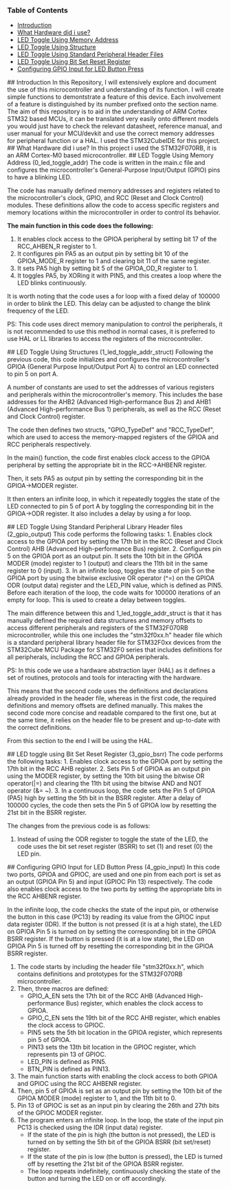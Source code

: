### Table of Contents  
* [Introduction](#intro)  
* [What Hardware did i use?](#desc)
* [LED Toggle Using Memory Address](#0)
* [LED Toggle Using Structure](#1)
* [LED Toggle Using Standard Peripheral Header Files](#2)
* [LED Toggle Using Bit Set Reset Register](#3)
* [Configuring GPIO Input for LED Button Press](#4)
<a name="intro"/>
## Introduction
In this Repository, I will extensively explore and document the use of this microcontroller and understanding of its function. I will create simple functions to demontstrate a feature of this device. Each involvement of a feature is distinguished by its number prefixed onto the section name. The aim of this repository is to aid in the understanding of ARM Cortex STM32 based MCUs, it can be translated very easily onto different models you would just have to check the relevant datasheet, reference manual, and user manual for your MCU/devkit and use the correct memory addresses for peripheral function or a HAL. I used the STM32CubeIDE for this project.

<a name="desc"/>
## What Hardware did i use?
In this project i used the STM32F070RB, it is an ARM Cortex-M0 based microcontroller.

<a name="0"/>
## LED Toggle Using Memory Address (0_led_toggle_addr)
The code is written in the main.c file and configures the microcontroller's General-Purpose Input/Output (GPIO) pins to have a blinking LED.

The code has manually defined memory addresses and registers related to the microcontroller's clock, GPIO, and RCC (Reset and Clock Control) modules. These definitions allow the code to access specific registers and memory locations within the microcontroller in order to control its behavior.

**The main function in this code does the following:**
1. It enables clock access to the GPIOA peripheral by setting bit 17 of the RCC_AHBEN_R register to 1.
2. It configures pin PA5 as an output pin by setting bit 10 of the GPIOA_MODE_R register to 1 and clearing bit 11 of the same register.
3. It sets PA5 high by setting bit 5 of the GPIOA_OD_R register to 1.
4. It toggles PA5, by XORing it with PIN5, and this creates a loop where the LED blinks continuously.

It is worth noting that the code uses a for loop with a fixed delay of 100000 in order to blink the LED. This delay can be adjusted to change the blink frequency of the LED.

PS: This code uses direct memory manipulation to control the peripherals, it is not recommended to use this method in normal cases, it is preferred to use HAL or LL libraries to access the registers of the microcontroller.

<a name="1"/>
## LED Toggle Using Structures (1_led_toggle_addr_struct)
Following the previous code, this code initializes and configures the microcontroller's GPIOA (General Purpose Input/Output Port A) to control an LED connected to pin 5 on port A.

A number of constants are used to set the addresses of various registers and peripherals within the microcontroller's memory. This includes the base addresses for the AHB2 (Advanced High-performance Bus 2) and AHB1 (Advanced High-performance Bus 1) peripherals, as well as the RCC (Reset and Clock Control) register.

The code then defines two structs, "GPIO_TypeDef" and "RCC_TypeDef", which are used to access the memory-mapped registers of the GPIOA and RCC peripherals respectively.

In the main() function, the code first enables clock access to the GPIOA peripheral by setting the appropriate bit in the RCC->AHBENR register.

Then, it sets PA5 as output pin by setting the corresponding bit in the GPIOA->MODER register.

It then enters an infinite loop, in which it repeatedly toggles the state of the LED connected to pin 5 of port A by toggling the corresponding bit in the GPIOA->ODR register. It also includes a delay by using a for loop.

<a name="2"/>
## LED Toggle Using Standard Peripheral Library Header files (2_gpio_output)
This code performs the following tasks:
1. Enables clock access to the GPIOA port by setting the 17th bit in the RCC (Reset and Clock Control) AHB (Advanced High-performance Bus) register.
2. Configures pin 5 on the GPIOA port as an output pin. It sets the 10th bit in the GPIOA MODER (mode) register to 1 (output) and clears the 11th bit in the same register to 0 (input). 
3. In an infinite loop, toggles the state of pin 5 on the GPIOA port by using the bitwise exclusive OR operator (^=) on the GPIOA ODR (output data) register and the LED_PIN value, which is defined as PIN5. Before each iteration of the loop, the code waits for 100000 iterations of an empty for loop. This is used to create a delay between toggles.

The main difference between this and 1_led_toggle_addr_struct is that it has manually defined the required data structures and memory offsets to access different peripherals and registers of the STM32F070RB microcontroller, while this one includes the "stm32f0xx.h" header file which is a standard peripheral library header file for STM32F0xx devices from the STM32Cube MCU Package for STM32F0 series that includes definitions for all peripherals, including the RCC and GPIOA peripherals. 

PS: In this code we use a hardware abstraction layer (HAL) as it defines a set of routines, protocols and tools for interacting with the hardware.

This means that the second code uses the definitions and declarations already provided in the header file, whereas in the first code, the required definitions and memory offsets are defined manually. This makes the second code more concise and readable compared to the first one, but at the same time, it relies on the header file to be present and up-to-date with the correct definitions.

From this section to the end I will be using the HAL.

<a name="3"/>
## LED toggle using Bit Set Reset Register (3_gpio_bsrr)
The code performs the following tasks:
1. Enables clock access to the GPIOA port by setting the 17th bit in the RCC AHB register.
2. Sets Pin 5 of GPIOA as an output pin using the MODER register, by setting the 10th bit using the bitwise OR operator(|=) and clearing the 11th bit using the bitwise AND and NOT operator (&= ~).
3. In a continuous loop, the code sets the Pin 5 of GPIOA (PA5) high by setting the 5th bit in the BSRR register. After a delay of 100000 cycles, the code then sets the Pin 5 of GPIOA low by resetting the 21st bit in the BSRR register.

The changes from the previous code is as follows:
1. Instead of using the ODR register to toggle the state of the LED, the code uses the bit set reset register (BSRR) to set (1) and reset (0) the LED pin.

<a name="4"/>
## Configuring GPIO Input for LED Button Press (4_gpio_input)
In this code two ports, GPIOA and GPIOC, are used and one pin from each port is set as an output (GPIOA Pin 5) and input (GPIOC Pin 13) respectively. The code also enables clock access to the two ports by setting the appropriate bits in the RCC AHBENR register.

In the infinite loop, the code checks the state of the input pin, or otherwise the button in this case (PC13) by reading its value from the GPIOC input data register (IDR). If the button is not pressed (it is at a high state), the LED on GPIOA Pin 5 is turned on by setting the corresponding bit in the GPIOA BSRR register. If the button is pressed (it is at a low state), the LED on GPIOA Pin 5 is turned off by resetting the corresponding bit in the GPIOA BSRR register.

1. The code starts by including the header file "stm32f0xx.h", which contains definitions and prototypes for the STM32F070RB microcontroller.
2. Then, three macros are defined:
      - GPIO_A_EN sets the 17th bit of the RCC AHB (Advanced High-performance Bus) register, which enables the clock access to GPIOA.
      - GPIO_C_EN sets the 19th bit of the RCC AHB register, which enables the clock access to GPIOC.
      - PIN5 sets the 5th bit location in the GPIOA register, which represents pin 5 of GPIOA.
      - PIN13 sets the 13th bit location in the GPIOC register, which represents pin 13 of GPIOC.
      - LED_PIN is defined as PIN5.
      - BTN_PIN is defined as PIN13.
3. The main function starts with enabling the clock access to both GPIOA and GPIOC using the RCC AHBENR register.
4. Then, pin 5 of GPIOA is set as an output pin by setting the 10th bit of the GPIOA MODER (mode) register to 1, and the 11th bit to 0.
5. Pin 13 of GPIOC is set as an input pin by clearing the 26th and 27th bits of the GPIOC MODER register.
6. The program enters an infinite loop. In the loop, the state of the input pin PC13 is checked using the IDR (input data) register.
      - If the state of the pin is high (the button is not pressed), the LED is turned on by setting the 5th bit of the GPIOA BSRR (bit set/reset) register.
      - If the state of the pin is low (the button is pressed), the LED is turned off by resetting the 21st bit of the GPIOA BSRR register.
      - The loop repeats indefinitely, continuously checking the state of the button and turning the LED on or off accordingly.

